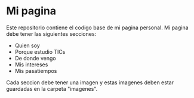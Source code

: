 # Mi pagina

Este repositorio contiene el codigo base de mi pagina personal. Mi pagina debe tener las siguientes secciones:
- Quien soy
- Porque estudio TICs
- De donde vengo
- Mis intereses
- Mis pasatiempos

Cada seccion debe tener una imagen y estas imagenes deben estar guardadas en la carpeta "imagenes".
